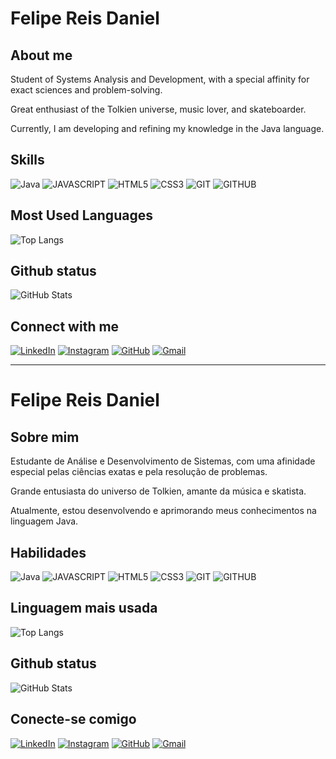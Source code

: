 # Felipe Reis Daniel

## About me

Student of Systems Analysis and Development, with a special affinity for exact sciences and problem-solving.

Great enthusiast of the Tolkien universe, music lover, and skateboarder.

Currently, I am developing and refining my knowledge in the Java language.

## Skills

![Java](https://img.shields.io/badge/java-%23ED8B00.svg?style=for-the-badge&logo=openjdk&logoColor=white)
![JAVASCRIPT](https://img.shields.io/badge/JAVASCRIPT-F7DF1E?style=for-the-badge&logo=javascript&logoColor=black)
![HTML5](https://img.shields.io/badge/HTML5-E34F26?style=for-the-badge&logo=html5&logoColor=white)
![CSS3](https://img.shields.io/badge/CSS3-1572B6?style=for-the-badge&logo=css3&logoColor=white)
![GIT](https://img.shields.io/badge/GIT-F05032?style=for-the-badge&logo=git&logoColor=white)
![GITHUB](https://img.shields.io/badge/GITHUB-000?style=for-the-badge&logo=github&logoColor=white)


## Most Used Languages

![Top Langs](https://github-readme-stats-git-masterrstaa-rickstaa.vercel.app/api/top-langs/?username=FELIPREIS&bg_color=000&border_color=800080&title_color=800080&text_color=FFF)



## Github status

![GitHub Stats](https://github-readme-stats.vercel.app/api?username=FELIPREIS&theme=transparent&bg_color=000&border_color=800080&show_icons=true&icon_color=800080&title_color=800080&text_color=FFF)

## Connect with me

[![LinkedIn](https://img.shields.io/badge/LinkedIn-0077B5?style=for-the-badge&logo=linkedin&logoColor=white)](https://www.linkedin.com/in/felipe-reis-a72381260/)
[![Instagram](https://img.shields.io/badge/-Instagram-%23E4405F?style=for-the-badge&logo=instagram&logoColor=white)](https://www.instagram.com/_felipreis/)
[![GitHub](https://img.shields.io/badge/GitHub-100000?style=for-the-badge&logo=github&logoColor=white)](https://github.com/felipreis)
[![Gmail](https://img.shields.io/badge/Gmail-333333?style=for-the-badge&logo=gmail&logoColor=red)](mailto:felipreisdaniel@gmail.com)


-----------------------------------------------------------------------------------------------------------------------------------------------------------------------------------------
# Felipe Reis Daniel

## Sobre mim

Estudante de Análise e Desenvolvimento de Sistemas, com uma afinidade especial pelas ciências exatas e pela resolução de problemas.

Grande entusiasta do universo de Tolkien, amante da música e skatista.

Atualmente, estou desenvolvendo e aprimorando meus conhecimentos na linguagem Java.

## Habilidades

![Java](https://img.shields.io/badge/java-%23ED8B00.svg?style=for-the-badge&logo=openjdk&logoColor=white)
![JAVASCRIPT](https://img.shields.io/badge/JAVASCRIPT-F7DF1E?style=for-the-badge&logo=javascript&logoColor=black)
![HTML5](https://img.shields.io/badge/HTML5-E34F26?style=for-the-badge&logo=html5&logoColor=white)
![CSS3](https://img.shields.io/badge/CSS3-1572B6?style=for-the-badge&logo=css3&logoColor=white)
![GIT](https://img.shields.io/badge/GIT-F05032?style=for-the-badge&logo=git&logoColor=white)
![GITHUB](https://img.shields.io/badge/GITHUB-000?style=for-the-badge&logo=github&logoColor=white)

## Linguagem mais usada

![Top Langs](https://github-readme-stats-git-masterrstaa-rickstaa.vercel.app/api/top-langs/?username=FELIPREIS&bg_color=000&border_color=800080&title_color=800080&text_color=FFF)

## Github status

![GitHub Stats](https://github-readme-stats.vercel.app/api?username=FELIPREIS&theme=transparent&bg_color=000&border_color=800080&show_icons=true&icon_color=800080&title_color=800080&text_color=FFF)

## Conecte-se comigo

[![LinkedIn](https://img.shields.io/badge/LinkedIn-0077B5?style=for-the-badge&logo=linkedin&logoColor=white)](https://www.linkedin.com/in/felipe-reis-a72381260/)
[![Instagram](https://img.shields.io/badge/-Instagram-%23E4405F?style=for-the-badge&logo=instagram&logoColor=white)](https://www.instagram.com/_felipreis/)
[![GitHub](https://img.shields.io/badge/GitHub-100000?style=for-the-badge&logo=github&logoColor=white)](https://github.com/felipreis)
[![Gmail](https://img.shields.io/badge/Gmail-333333?style=for-the-badge&logo=gmail&logoColor=red)](mailto:felipreisdaniel@gmail.com)
